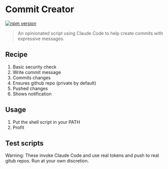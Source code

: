 # Commit Creator

[![npm version](https://badge.fury.io/js/commit-creator.svg)](https://www.npmjs.com/package/commit-creator)

> An opinionated script using Claude Code to help create commits with expressive messages.

## Recipe

1. Basic security check
1. Write commit message
1. Commits changes
1. Ensures github repo (private by default)
1. Pushed changes
1. Shows notification

## Usage

1. Put the shell script in your PATH
1. Profit

## Test scripts

Warning: These invoke Claude Code and use real tokens and push to real gitub repos. Run at your own discretion.
